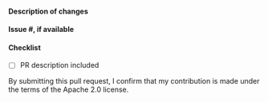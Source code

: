 <!--
Please make sure to read the Pull Request Guidelines:
https://github.com/aws-amplify/amplify-console/blob/master/CONTRIBUTING.md#pull-requests
-->

#### Description of changes

<!--
Thank you for your Pull Request! Please provide a description above and review
the requirements below.
-->

#### Issue #, if available

<!-- Also, please reference any associated PRs for documentation updates. -->

#### Checklist

<!-- Remove items that do not apply. For completed items, change [ ] to [x]. -->

- [ ] PR description included

By submitting this pull request, I confirm that my contribution is made under the terms of the Apache 2.0 license.

